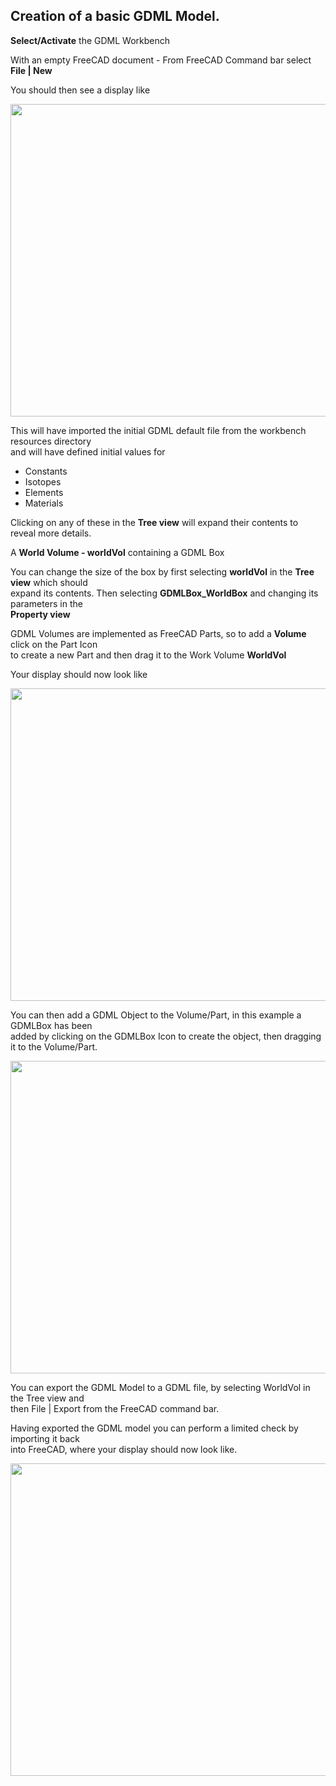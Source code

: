 ## Creation of a basic GDML Model.

**Select/Activate** the GDML Workbench

With an empty FreeCAD document - From FreeCAD Command bar select **File | New**

You should then see a display like 

<p align="left">
  <img src="https://github.com/KeithSloan/GDML/wiki/wiki_images/Create_1.gif" width="650" height="500">
</p>

This will have imported the initial GDML default file from the workbench resources directory
<br> and will have defined initial values for

* Constants
* Isotopes
* Elements
* Materials

Clicking on any of these in the **Tree view** will expand their contents to reveal more details.

A **World Volume - worldVol** containing a GDML Box

You can change the size of the box by first selecting **worldVol** in the **Tree view** which should
<br> expand its contents. Then selecting **GDMLBox_WorldBox** and changing its parameters in the
<br>**Property view**

GDML Volumes are implemented as FreeCAD Parts, so to add a **Volume** click on the Part Icon
<br> to create a new Part and then drag it to the Work Volume **WorldVol**

Your display should now look like

<p align="left">
  <img src="https://github.com/KeithSloan/GDML/wiki/wiki_images/Create_2.gif" width="650" height="500">
</p>

You can then add a GDML Object to the Volume/Part, in this example a GDMLBox has been
<br>added by clicking on the GDMLBox Icon to create the object, then dragging it to the Volume/Part.

<p align="left">
  <img src="https://github.com/KeithSloan/GDML/wiki/wiki_images/Create_3.gif" width="650" height="500">
</p>

You can export the GDML Model to a GDML file, by selecting WorldVol in the Tree view and
<br>then File | Export from the FreeCAD command bar.

Having exported the GDML model you can perform a limited check by importing it back
<br>into FreeCAD, where your display should now look like.

<p align="left">
  <img src="https://github.com/KeithSloan/GDML/wiki/wiki_images/Create_4.gif" width="650" height="500">
</p>
</table>